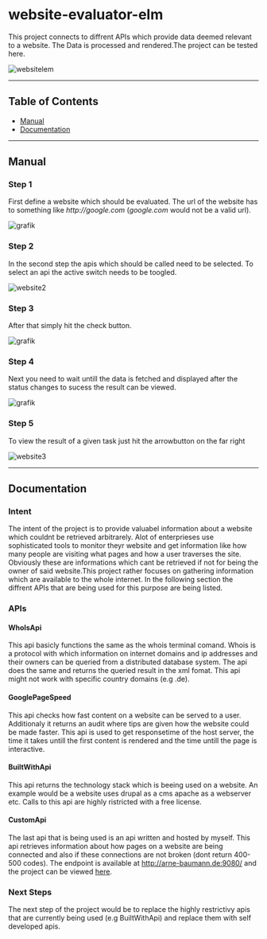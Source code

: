 # website-evaluator-elm
This project connects to diffrent APIs which provide data deemed relevant to a website. The Data is processed and rendered.The project can be tested here. 

![websitelem](https://user-images.githubusercontent.com/33658992/93005996-4530b000-f557-11ea-9077-107a188d4d55.PNG)

---

## Table of Contents

- [Manual](#manual)
- [Documentation](#documentation)

---

## Manual

### Step 1

First define a website which should be evaluated. The url of the website has to something like _http://google.com_ (_google.com_ would not be a valid url).

![grafik](https://user-images.githubusercontent.com/33658992/93006131-c3da1d00-f558-11ea-9add-846b907dd361.png)

### Step 2

In the second step the apis which should be called need to be selected. To select an api the active switch needs to be toogled.

![website2](https://user-images.githubusercontent.com/33658992/93006163-3a771a80-f559-11ea-92aa-cd9e589aec8a.PNG)

### Step 3
After that simply hit the check button. 

![grafik](https://user-images.githubusercontent.com/33658992/93006198-9e99de80-f559-11ea-98a7-bd256d065ef9.png)

### Step 4
Next you need to wait untill the data is fetched and displayed after the status changes to sucess the result can be viewed.

![grafik](https://user-images.githubusercontent.com/33658992/93006267-5e872b80-f55a-11ea-9602-656a6f41146b.png)

### Step 5
To view the result of a given task just hit the arrowbutton on the far right 

![website3](https://user-images.githubusercontent.com/33658992/93006370-96db3980-f55b-11ea-9341-e13b8de8a139.PNG)

---
## Documentation
### Intent
The intent of the project is to provide valuabel information about a website which couldnt be retrieved arbitrarely. Alot of enterprieses use sophisticated tools to monitor theyr website and get information like how many people are visiting what pages and how a user traverses the site. Obviously these are informations which cant be retrieved if not for being the owner of said website.This project rather focuses on gathering information which are available to the whole internet. In the following section the diffrent APIs that are being used for this purpose are being listed.

### APIs
#### WhoIsApi
This api basicly functions the same as the whois terminal comand. Whois is a protocol with which information on internet domains and ip addresses and their owners can be queried from a distributed database system. The api does the same and returns the queried result in the xml fomat.
This api might not work with specific country domains (e.g .de).
#### GooglePageSpeed
This api checks how fast content on a website can be served to a user. Additionaly it returns an audit where tips are given how the website could be made faster. This api is used to get responsetime of the host server, the time it takes untill the first content is rendered and the time untill the page is interactive.
#### BuiltWithApi
This api returns the technology stack which is beeing used on a website. An example would be a website uses drupal as a cms apache as a webserver etc. Calls to this api are highly ristricted with a free license. 
#### CustomApi
The last api that is being used is an api written and hosted by myself. This api retrieves information about how pages on a website are being connected and also if these connections are not broken (dont return 400-500 codes).
The endpoint is available at http://arne-baumann.de:9080/ and the project can be viewed [here](https://github.com/arljba/website-evaluator-crawler).

### Next Steps
The next step of the project would be to replace the highly restrictivy apis that are currently being used (e.g BuiltWithApi) and replace them with self developed apis.

